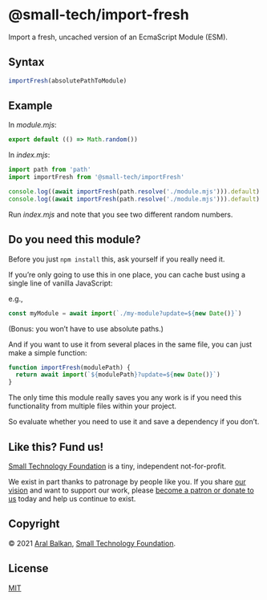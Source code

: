 # @small-tech/import-fresh

Import a fresh, uncached version of an EcmaScript Module (ESM).

## Syntax

```js
importFresh(absolutePathToModule)
```

## Example

In _module.mjs_:

```js
export default (() => Math.random())
```

In _index.mjs_:

```js
import path from 'path'
import importFresh from '@small-tech/importFresh'

console.log((await importFresh(path.resolve('./module.mjs'))).default)
console.log((await importFresh(path.resolve('./module.mjs'))).default)
```

Run _index.mjs_ and note that you see two different random numbers.

## Do you need this module?

Before you just `npm install` this, ask yourself if you really need it.

If you’re only going to use this in one place, you can cache bust using a single line of vanilla JavaScript:

e.g.,

```js
const myModule = await import(`./my-module?update=${new Date()}`)
```

(Bonus: you won’t have to use absolute paths.)

And if you want to use it from several places in the same file, you can just make a simple function:

```js
function importFresh(modulePath) {
  return await import(`${modulePath}?update=${new Date()}`)
}
```

The only time this module really saves you any work is if you need this functionality from multiple files within your project.

So evaluate whether you need to use it and save a dependency if you don’t.

## Like this? Fund us!

[Small Technology Foundation](https://small-tech.org) is a tiny, independent not-for-profit.

We exist in part thanks to patronage by people like you. If you share [our vision](https://small-tech.org/about/#small-technology) and want to support our work, please [become a patron or donate to us](https://small-tech.org/fund-us) today and help us continue to exist.

## Copyright

&copy; 2021 [Aral Balkan](https://ar.al), [Small Technology Foundation](https://small-tech.org).

## License

[MIT](https://opensource.org/licenses/MIT)
